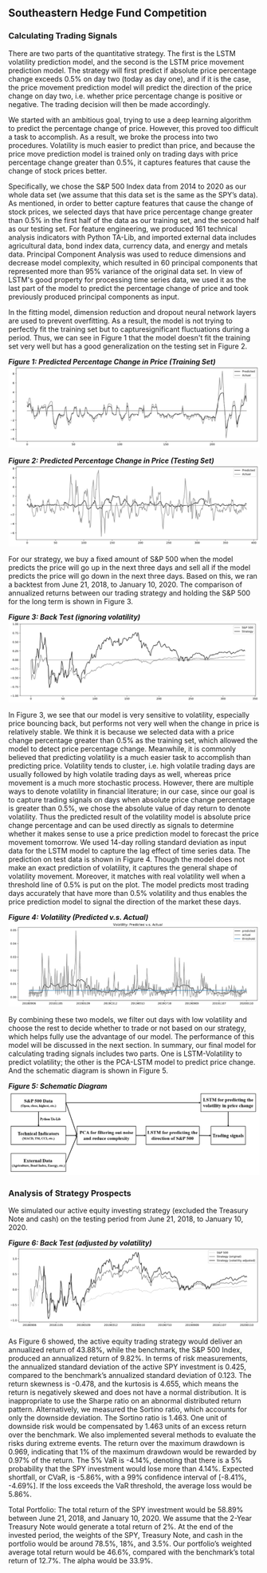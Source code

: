 ## Southeastern Hedge Fund Competition

### Calculating Trading Signals

There are two parts of the quantitative strategy. The first is the LSTM volatility prediction model, and the second is the LSTM price movement prediction model. The strategy will first predict if absolute price percentage change exceeds 0.5% on day two (today as day one), and if it is the case, the price movement prediction model will predict the direction of the price change on day two, i.e. whether price percentage change is positive or negative. The trading decision will then be made accordingly. 

We started with an ambitious goal, trying to use a deep learning algorithm to predict the percentage change of price. However, this proved too difficult a task to accomplish. As a result, we broke the process into two procedures. Volatility is much easier to predict than price, and because the price move prediction model is trained only on trading days with price percentage change greater than 0.5%, it captures features that cause the change of stock prices better. 

Specifically, we chose the S&P 500 Index data from 2014 to 2020 as our whole data set (we assume that this data set is the same as the SPY’s data). As mentioned, in order to better capture features that cause the change of stock prices, we selected days that have price percentage change greater than 0.5% in the first half of the data as our training set, and the second half as our testing set. For feature engineering, we produced 161 technical analysis indicators with Python TA-Lib, and imported external data includes agricultural data, bond index data, currency data, and energy and metals data. Principal Component Analysis was used to reduce dimensions and decrease model complexity, which resulted in 60 principal components that represented more than 95% variance of the original data set. In view of LSTM's good property for processing time series data, we used it as the last part of the model to predict the percentage change of price and took previously produced principal components as input. 

In the fitting model, dimension reduction and dropout neural network layers are used to prevent overfitting. As a result, the model is not trying to perfectly fit the training set but to capturesignificant fluctuations during a period. Thus, we can see in Figure 1 that the model doesn't fit the training set very well but has a good generalization on the testing set in Figure 2.

***Figure 1: Predicted Percentage Change in Price (Training Set)***
<img src="/Image/train_pct.png"></center>

***Figure 2: Predicted Percentage Change in Price (Testing Set)***
<img src="/Image/test_pct.png"></center>

For our strategy, we buy a fixed amount of S&P 500 when the model predicts the price will go up in the next three days and sell all if the model predicts the price will go down in the next three days. Based on this, we ran a backtest from June 21, 2018, to January 10, 2020. The comparison of annualized returns between our trading strategy and holding the S&P 500 for the long term is shown in Figure 3.

***Figure 3: Back Test (ignoring volatility)***
<img src="/Image/bt_ori.png"></center>

In Figure 3, we see that our model is very sensitive to volatility, especially price bouncing back, but performs not very well when the change in price is relatively stable. We think it is because we selected data with a price change percentage greater than 0.5% as the training set, which allowed the model to detect price percentage change. 
Meanwhile, it is commonly believed that predicting volatility is a much easier task to accomplish than predicting price. Volatility tends to cluster, i.e. high volatile trading days are usually followed by high volatile trading days as well, whereas price movement is a much more stochastic process. However, there are multiple ways to denote volatility in financial literature; in our case, since our goal is to capture trading signals on days when absolute price change percentage is greater than 0.5%, we chose the absolute value of day return to denote volatility. Thus the predicted result of the volatility model is absolute price change percentage and can be used directly as signals to determine whether it makes sense to use a price prediction model to forecast the price movement tomorrow. We used 14-day rolling standard deviation as input data for the LSTM model to capture the lag effect of time series data. The prediction on test data is shown in Figure 4. Though the model does not make an exact prediction of volatility, it captures the general shape of volatility movement. Moreover, it matches with real volatility well when a threshold line of 0.5% is put on the plot. The model predicts most trading days accurately that have more than 0.5% volatility and thus enables the price prediction model to signal the direction of the market these days.

***Figure 4: Volatility (Predicted v.s. Actual)***
<img src="/Image/vol.png"></center>

By combining these two models, we filter out days with low volatility and choose the rest to decide whether to trade or not based on our strategy, which helps fully use the advantage of our model. The performance of this model will be discussed in the next section. 
In summary, our final model for calculating trading signals includes two parts. One is LSTM-Volatility to predict volatility; the other is the PCA-LSTM model to predict price change. And the schematic diagram is shown in Figure 5.

***Figure 5: Schematic Diagram***
<img src="/Image/sum.png"></center>

### Analysis of Strategy Prospects

We simulated our active equity investing strategy (excluded the Treasury Note and cash) on the testing period from June 21, 2018, to January 10, 2020.

***Figure 6: Back Test (adjusted by volatility)***
<img src="/Image/bt_adj.png"></center>

As Figure 6 showed, the active equity trading strategy would deliver an annualized return of 43.88%, while the benchmark, the S&P 500 Index, produced an annualized return of 9.82%. In terms of risk measurements, the annualized standard deviation of the active SPY investment is 0.425, compared to the benchmark’s annualized standard deviation of 0.123. The return skewness is -0.478, and the kurtosis is 4.655, which means the return is negatively skewed and does not have a normal distribution. It is inappropriate to use the Sharpe ratio on an abnormal distributed return pattern. Alternatively, we measured the Sortino ratio, which accounts for only the downside deviation. The Sortino ratio is 1.463. One unit of downside risk would be compensated by 1.463 units of an excess return over the benchmark. We also implemented several methods to evaluate the risks during extreme events. The return over the maximum drawdown is 0.969, indicating that 1% of the maximum drawdown would be rewarded by 0.97% of the return. The 5% VaR is -4.14%, denoting that there is a 5% probability that the SPY investment would lose more than 4.14%. Expected shortfall, or CVaR, is -5.86%, with a 99% confidence interval of [-8.41%, -4.69%]. If the loss exceeds the VaR threshold, the average loss would be 5.86%. 

Total Portfolio: The total return of the SPY investment would be 58.89% between June 21, 2018, and January 10, 2020. We assume that the 2-Year Treasury Note would generate a total return of 2%. At the end of the invested period, the weights of the SPY, Treasury Note, and cash in the portfolio would be around 78.5%, 18%, and 3.5%. Our portfolio’s weighted average total return would be 46.6%, compared with the benchmark’s total return of 12.7%. The alpha would be 33.9%.